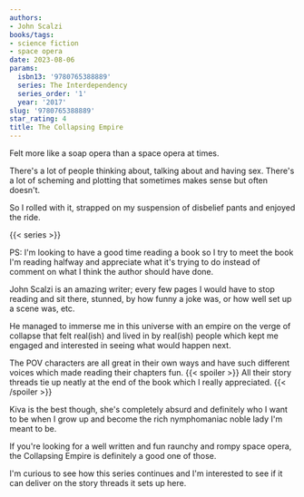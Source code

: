 ```yaml
---
authors:
- John Scalzi
books/tags:
- science fiction
- space opera
date: 2023-08-06
params:
  isbn13: '9780765388889'
  series: The Interdependency
  series_order: '1'
  year: '2017'
slug: '9780765388889'
star_rating: 4
title: The Collapsing Empire
---
```


Felt more like a soap opera than a space opera at times.

There's a lot of people thinking about, talking about and having sex. There's a lot of scheming and plotting that sometimes makes sense but often doesn't.

So I rolled with it, strapped on my suspension of disbelief pants and enjoyed the ride.

<!--more-->

{{< series >}}

PS: I'm looking to have a good time reading a book so I try to meet the book I'm reading halfway and appreciate what it's trying to do instead of comment on what I think the author should have done.

John Scalzi is an amazing writer; every few pages I would have to stop reading and sit there, stunned, by how funny a joke was, or how well set up a scene was, etc.

He managed to immerse me in this universe with an empire on the verge of collapse that felt real(ish) and lived in by real(ish) people which kept me engaged and interested in seeing what would happen next.

The POV characters are all great in their own ways and have such different voices which made reading their chapters fun. {{< spoiler >}} All their story threads tie up neatly at the end of the book which I really appreciated. {{< /spoiler >}}

Kiva is the best though, she's completely absurd and definitely who I want to be when I grow up and become the rich nymphomaniac noble lady I'm meant to be.

If you're looking for a well written and fun raunchy and rompy space opera, the Collapsing Empire is definitely a good one of those.

I'm curious to see how this series continues and I'm interested to see if it can deliver on the story threads it sets up here.